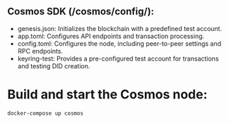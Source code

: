 ## **Cosmos SDK (/cosmos/config/):**

- genesis.json: Initializes the blockchain with a predefined test account.
- app.toml: Configures API endpoints and transaction processing.
- config.toml: Configures the node, including peer-to-peer settings and RPC endpoints.
- keyring-test: Provides a pre-configured test account for transactions and testing DID creation.

# **Build and start the Cosmos node:**

```
docker-compose up cosmos
```
